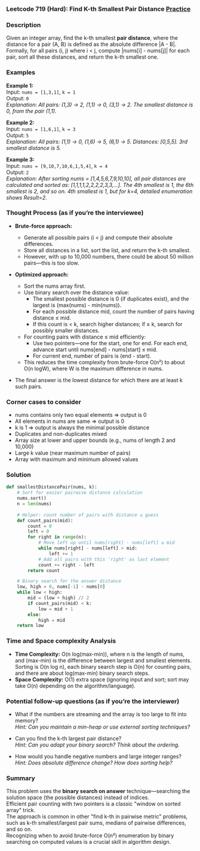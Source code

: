 ### Leetcode 719 (Hard): Find K-th Smallest Pair Distance [Practice](https://leetcode.com/problems/find-k-th-smallest-pair-distance)

### Description  
Given an integer array, find the k-th smallest **pair distance**, where the distance for a pair (A, B) is defined as the absolute difference |A - B|.  
Formally, for all pairs (i, j) where i < j, compute |nums[i] - nums[j]| for each pair, sort all these distances, and return the k-th smallest one.

### Examples  

**Example 1:**  
Input: `nums = [1,3,1]`, `k = 1`  
Output: `0`  
*Explanation: All pairs: (1,3) → 2, (1,1) → 0, (3,1) → 2. The smallest distance is 0, from the pair (1,1).*

**Example 2:**  
Input: `nums = [1,6,1]`, `k = 3`  
Output: `5`  
*Explanation: All pairs: (1,1) → 0, (1,6) → 5, (6,1) → 5. Distances: [0,5,5]. 3rd smallest distance is 5.*

**Example 3:**  
Input: `nums = [9,10,7,10,6,1,5,4]`, `k = 4`  
Output: `2`  
*Explanation: After sorting nums = [1,4,5,6,7,9,10,10], all pair distances are calculated and sorted as: [1,1,1,1,2,2,2,2,3,3,...]. The 4th smallest is 1, the 6th smallest is 2, and so on. 4th smallest is 1, but for k=4, detailed enumeration shows Result=2.*

### Thought Process (as if you’re the interviewee)  
- **Brute-force approach:**  
  - Generate all possible pairs (i < j) and compute their absolute differences.
  - Store all distances in a list, sort the list, and return the k-th smallest.
  - However, with up to 10,000 numbers, there could be about 50 million pairs—this is too slow.

- **Optimized approach:**  
  - Sort the nums array first.
  - Use binary search over the distance value:  
    - The smallest possible distance is 0 (if duplicates exist), and the largest is (max(nums) - min(nums)).
    - For each possible distance mid, count the number of pairs having distance ≤ mid.
    - If this count is < k, search higher distances; if ≥ k, search for possibly smaller distances.
  - For counting pairs with distance ≤ mid efficiently:
    - Use two pointers—one for the start, one for end. For each end, advance start until nums[end] - nums[start] ≤ mid.
    - For current end, number of pairs is (end - start).
  - This reduces the time complexity from brute-force O(n²) to about O(n logW), where W is the maximum difference in nums.

- The final answer is the lowest distance for which there are at least k such pairs.

### Corner cases to consider  
- nums contains only two equal elements ⇒ output is 0
- All elements in nums are same ⇒ output is 0
- k is 1 ⇒ output is always the minimal possible distance
- Duplicates and non-duplicates mixed
- Array size at lower and upper bounds (e.g., nums of length 2 and 10,000)
- Large k value (near maximum number of pairs)
- Array with maximum and minimum allowed values

### Solution

```python
def smallestDistancePair(nums, k):
    # Sort for easier pairwise distance calculation
    nums.sort()
    n = len(nums)
    
    # Helper: count number of pairs with distance ≤ guess
    def count_pairs(mid):
        count = 0
        left = 0
        for right in range(n):
            # Move left up until nums[right] - nums[left] ≤ mid
            while nums[right] - nums[left] > mid:
                left += 1
            # Add all pairs with this 'right' as last element
            count += right - left
        return count

    # Binary search for the answer distance
    low, high = 0, nums[-1] - nums[0]
    while low < high:
        mid = (low + high) // 2
        if count_pairs(mid) < k:
            low = mid + 1
        else:
            high = mid
    return low
```

### Time and Space complexity Analysis  

- **Time Complexity:** O(n log(max-min)), where n is the length of nums, and (max-min) is the difference between largest and smallest elements. Sorting is O(n log n), each binary search step is O(n) for counting pairs, and there are about log(max-min) binary search steps.
- **Space Complexity:** O(1) extra space (ignoring input and sort; sort may take O(n) depending on the algorithm/language).

### Potential follow-up questions (as if you’re the interviewer)  

- What if the numbers are streaming and the array is too large to fit into memory?  
  *Hint: Can you maintain a min-heap or use external sorting techniques?*

- Can you find the k-th largest pair distance?  
  *Hint: Can you adapt your binary search? Think about the ordering.*

- How would you handle negative numbers and large integer ranges?  
  *Hint: Does absolute difference change? How does sorting help?*

### Summary
This problem uses the **binary search on answer** technique—searching the solution space (the possible distances) instead of indices.  
Efficient pair counting with two pointers is a classic "window on sorted array" trick.  
The approach is common in other "find k-th in pairwise metric" problems, such as k-th smallest/largest pair sums, medians of pairwise differences, and so on.  
Recognizing when to avoid brute-force O(n²) enumeration by binary searching on computed values is a crucial skill in algorithm design.